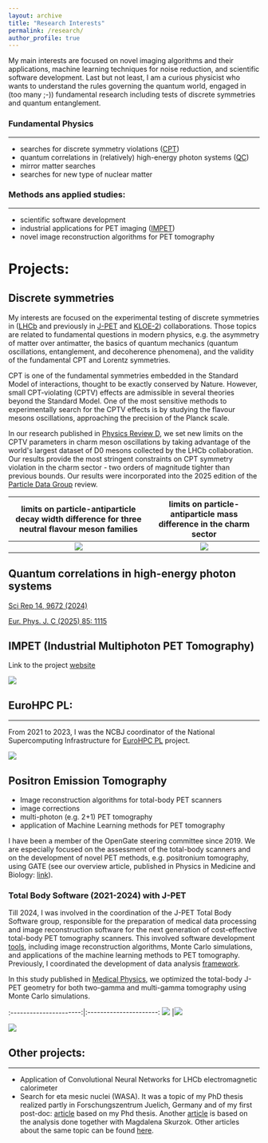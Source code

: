 ```yaml
---
layout: archive
title: "Research Interests"
permalink: /research/
author_profile: true
---
```

My main interests are focused on novel imaging algorithms and their applications, machine learning techniques for noise reduction, and scientific software development. Last but not least, I am a curious physicist who wants to understand the rules governing the quantum world, engaged in (too many ;-)) fundamental research including tests of discrete symmetries and quantum entanglement.

### Fundamental Physics
---
* searches for discrete symmetry violations ([CPT](#anchor-discrete))
* quantum correlations in (relatively) high-energy photon systems ([QC](#anchor-quantum))
* mirror matter searches 
* searches for new type of nuclear matter 

### Methods ans applied studies:
---
* scientific software development
* industrial applications for PET imaging ([IMPET](#anchor-impet))
* novel image reconstruction algorithms for PET tomography 

# Projects:

<a name="anchor-discrete"></a>
## Discrete symmetries 

My interests are focused on the experimental testing of discrete symmetries in ([LHCb](https://lhcb-public.web.cern.ch/) and previously in [J-PET](http://koza.if.uj.edu.pl/pet/) and [KLOE-2](http://w3.lnf.infn.it/research/particle-physics/kloe-2/?lang=en)) collaborations. Those topics are related to fundamental questions in modern physics, e.g. the asymmetry of matter over antimatter, the basics of quantum mechanics (quantum oscillations, entanglement, and decoherence phenomena), and the validity of the fundamental CPT and Lorentz symmetries.

CPT is one of the fundamental symmetries embedded in the Standard Model of interactions, thought to be exactly conserved by Nature. However, small CPT-violating (CPTV) effects are admissible in several theories beyond the Standard Model. One of the most sensitive methods to experimentally search for the CPTV effects is by studying the flavour mesons oscillations, approaching the precision of the Planck scale.

In our research published in [Physics Review D](https://journals.aps.org/prd/abstract/10.1103/PhysRevD.110.055021), we set new limits on the CPTV parameters in charm meson oscillations by taking advantage of the world's largest dataset of D0 mesons collected by the LHCb collaboration. Our results provide the most stringent constraints on CPT symmetry violation in the charm sector - two orders of magnitude tighter than previous bounds. Our results were incorporated into the 2025 edition of the [Particle Data Group](https://pdglive.lbl.gov/DataBlock.action?node=S032CPT) review.  

limits on particle-antiparticle decay width difference for three neutral flavour meson families|  limits on particle-antiparticle mass difference in the charm sector
:----------------------:|:----------------------:
 ![](/images/cpt/dG_in_sectors-1.png) |![](/images/cpt/deltam-1.png)

<a name="anchor-quantum"></a>
## Quantum correlations in  high-energy photon systems 

[Sci Rep 14, 9672 (2024)](https://www.nature.com/articles/s41598-024-60472-1)

[Eur. Phys. J. C (2025) 85: 1115](https://link.springer.com/content/pdf/10.1140/epjc/s10052-025-14862-y)

<a name="anchor-impet"></a>
## IMPET (Industrial Multiphoton PET Tomography)
Link to the project [website](https://pet.ncbj.gov.pl/)

![](/images/impet/post1-min.png)

<a name="anchor-eurohpc"></a>
## EuroHPC PL:
---
From 2021 to 2023, I was the NCBJ coordinator of the
National Supercomputing Infrastructure for [EuroHPC PL](https://www.ncbj.gov.pl/en/projekt/eurohpc-pl-national-supercomputing-infrastructure-eurohpc) project.

![](/images/eurohpc/platform_v2-1-min.jpeg)

<a name="anchor-jpet"></a>
## Positron Emission Tomography

* Image reconstruction algorithms for total-body PET scanners
* image corrections 
* multi-photon (e.g. 2+1) PET tomography 
* application of Machine Learning methods for PET tomography

I have been a member of the OpenGate steering committee since 2019. We are especially focused on the assessment of the total-body scanners and on the development of novel PET methods, e.g. positronium tomography, using GATE (see our overview article, published in Physics in Medicine and Biology: [link](https://iopscience.iop.org/article/10.1088/1361-6560/abf276)).

<a name="anchor-tbs"></a>
### Total Body Software (2021-2024) with J-PET

Till 2024, I was involved in the coordination of the J-PET Total Body Software group,
responsible for the preparation of medical data processing and image
reconstruction software for the next generation of cost-effective
total-body PET tomography scanners. This involved software development [tools](https://github.com/JPETTomography), including image reconstruction algorithms, Monte Carlo simulations, and applications of the machine learning methods to PET tomography. Previously, I coordinated the development of data analysis [framework](https://www.sciencedirect.com/science/article/pii/S2352711020300509). 

In this study published in [Medical Physics](https://onlinelibrary.wiley.com/share/author/TIMWB9IG3TXSQWSUDANR?target=10.1002/mp.17627), we optimized the total-body J-PET geometry for both two-gamma and multi-gamma tomography using Monte Carlo simulations.

:----------------------:|:----------------------:
 ![](/images/total_geometry/Fig2-1-1.jpeg) |![](/images/total_geometry/Fig2bis-1-1.jpeg)

 ![](/images/total_geometry/Fig10_update-1.jpeg) 




## Other projects:
---
* Application of Convolutional Neural Networks for LHCb electromagnetic calorimeter  
* Search for eta mesic nuclei (WASA). It was a topic of my PhD thesis realized partly in Forschungszentrum Juelich, Germany and of my first post-doc:  [article](https://journals.aps.org/prc/abstract/10.1103/PhysRevC.87.035204) based on my Phd thesis. Another [article](https://www.sciencedirect.com/science/article/pii/S0375947417300064) is based on the analysis done together with Magdalena Skurzok. Other articles about the same topic can be found [here](http://koza.if.uj.edu.pl/publications/wasa-at-cosy).     

